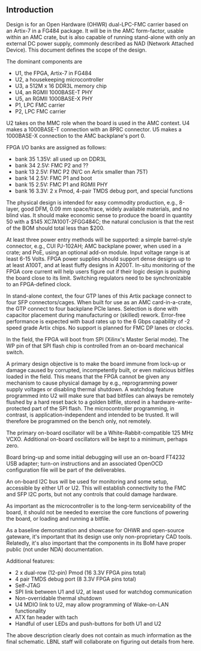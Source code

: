## Introduction

Design is for an Open Hardware (OHWR) dual-LPC-FMC carrier based on an
Artix-7 in a FG484 package.  It will be in the AMC form-factor, usable
within an AMC crate, but is also capable of running stand-alone with only
an external DC power supply, commonly described as NAD (Network Attached
Device).  This document defines the scope of the design.


The dominant components are
*  U1, the FPGA, Artix-7 in FG484
*  U2, a housekeeping microcontroller
*  U3, a 512M x 16 DDR3L memory chip
*  U4, an RGMII 1000BASE-T PHY
*  U5, an RGMII 1000BASE-X PHY
*  P1, LPC FMC carrier
*  P2, LPC FMC carrier

U2 takes on the MMC role when the board is used in the AMC context.
U4 makes a 1000BASE-T connection with an 8P8C connector.
U5 makes a 1000BASE-X connection to the AMC backplane's port 0.

FPGA I/O banks are assigned as follows:
* bank 35  1.35V:  all used up on DDR3L
* bank 34  2.5V:   FMC P2 and ??
* bank 13  2.5V:   FMC P2 (N/C on Artix smaller than 75T)
* bank 14  2.5V:   FMC P1 and boot
* bank 15  2.5V:   FMC P1 and RGMII PHY
* bank 16  3.3V:   2 x Pmod, 4-pair TMDS debug port, and special functions

The physical design is intended for easy commodity production, e.g., 8-layer,
good DFM, 0.09 mm space/trace, widely available materials, and no blind vias.
It should make economic sense to produce the board in quantity 50 with
a $145 XC7A100T-2FGG484C; the natural conclusion is that the rest of the
BOM should total less than $200.

At least three power entry methods will be supported:  a simple barrel-style
connector, e.g., CUI PJ-102AH;  AMC backplane power, when used in a crate;
and PoE, using an optional add-on module.  Input voltage range is at least
6-15 Volts.  FPGA power supplies should support dense designs up to at least
A100T, and at least fluffy designs in A200T.  In-situ monitoring of the FPGA
core current will help users figure out if their logic design is pushing the
board close to its limit.  Switching regulators need to be synchronizable to
an FPGA-defined clock.

In stand-alone context, the four GTP lanes of this Artix package connect to
four SFP connectors/cages.  When built for use as an AMC card-in-a-crate,
the GTP connect to four backplane PCIe lanes.  Selection is done with
capacitor placement during manufacturing or (skilled) rework.  Error-free
performance is expected with baud rates up to the 6 Gbps capability of -2
speed grade Artix chips.  No support is planned for FMC DP lanes or clocks.

In the field, the FPGA will boot from SPI (Xilinx's Master Serial mode).
The WP pin of that SPI flash chip is controlled from an on-board mechanical
switch.

A primary design objective is to make the board immune from lock-up or
damage caused by corrupted, incompetently built, or even malicious bitfiles
loaded in the field.  This means that the FPGA cannot be given any mechanism
to cause physical damage by e.g., reprogramming power supply voltages or
disabling thermal shutdown.  A watchdog feature programmed into U2 will make
sure that bad bitfiles can always be remotely flushed by a hard reset back to
a golden bitfile, stored in a hardware-write-protected part of the SPI flash.
The microcontroller programming, in contrast, is application-independent and
intended to be trusted.  It will therefore be programmed on the bench only,
not remotely.

The primary on-board oscillator will be a White-Rabbit-compatible 125 MHz
VCXO.  Additional on-board oscillators will be kept to a minimum, perhaps
zero.

Board bring-up and some initial debugging will use an on-board FT4232 USB
adapter; turn-on instructions and an associated OpenOCD configuration file
will be part of the deliverables.

An on-board I2C bus will be used for monitoring and some setup, accessible
by either U1 or U2.  This will establish connectivity to the FMC and SFP
I2C ports, but not any controls that could damage hardware.

As important as the microcontroller is to the long-term serviceability of
the board, it should not be needed to exercise the core functions of powering
the board, or loading and running a bitfile.

As a baseline demonstration and showcase for OHWR and open-source gateware,
it's important that its design use only non-proprietary CAD tools.  Relatedly,
it's also important that the components in its BoM have proper public (not
under NDA) documentation.

Additional features:
*   2 x dual-row (12-pin) Pmod (16 3.3V FPGA pins total)
*   4 pair TMDS debug port (8 3.3V FPGA pins total)
*   Self-JTAG
*   SPI link between U1 and U2, at least used for watchdog communication
*   Non-overridable thermal shutdown
*   U4 MDIO link to U2, may allow programming of Wake-on-LAN functionality
*   ATX fan header with tach
*   Handful of user LEDs and push-buttons for both U1 and U2

The above description clearly does not contain as much information as the
final schematic.  LBNL staff will collaborate on figuring out details from
here.
